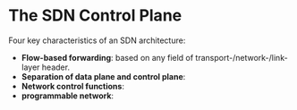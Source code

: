 # The SDN Control Plane

Four key characteristics of an SDN architecture:

- **Flow-based forwarding**: based on any field of transport-/network-/link- layer header.
- **Separation of data plane and control plane**: 
- **Network control functions**: 
- **programmable network**: